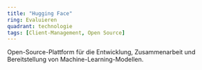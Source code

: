 ```yaml
---
title: "Hugging Face"
ring: Evaluieren
quadrant: technologie
tags: [Client-Management, Open Source]
---
```


Open-Source-Plattform für die Entwicklung, Zusammenarbeit und Bereitstellung von Machine-Learning-Modellen.
